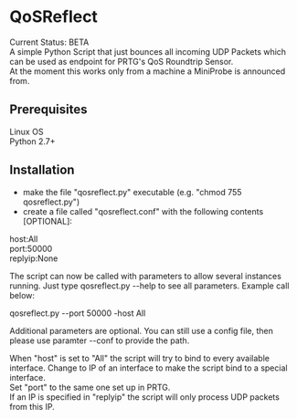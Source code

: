 QoSReflect
==========

Current Status: BETA  
A simple Python Script that just bounces all incoming UDP Packets which can be used as endpoint for PRTG's QoS Roundtrip Sensor.  
At the moment this works only from a machine a MiniProbe is announced from.  


Prerequisites
-----------------
Linux OS  
Python 2.7+  

Installation
------------
- make the file "qosreflect.py" executable (e.g. "chmod 755 qosreflect.py")
- create a file called "qosreflect.conf" with the following contents [OPTIONAL]:

host:All  
port:50000  
replyip:None  

The script can now be called with parameters to allow several instances running. Just type qosreflect.py --help to see all parameters.
Example call below:

qosreflect.py --port 50000 -host All

Additional parameters are optional. You can still use a config file, then please use paramter --conf to provide the path.

When "host" is set to "All" the script will try to bind to every available interface. Change to IP of an interface to make 
the script bind to a special interface.  
Set "port" to the same one set up in PRTG.  
If an IP is specified in "replyip" the script will only process UDP packets from this IP.  



